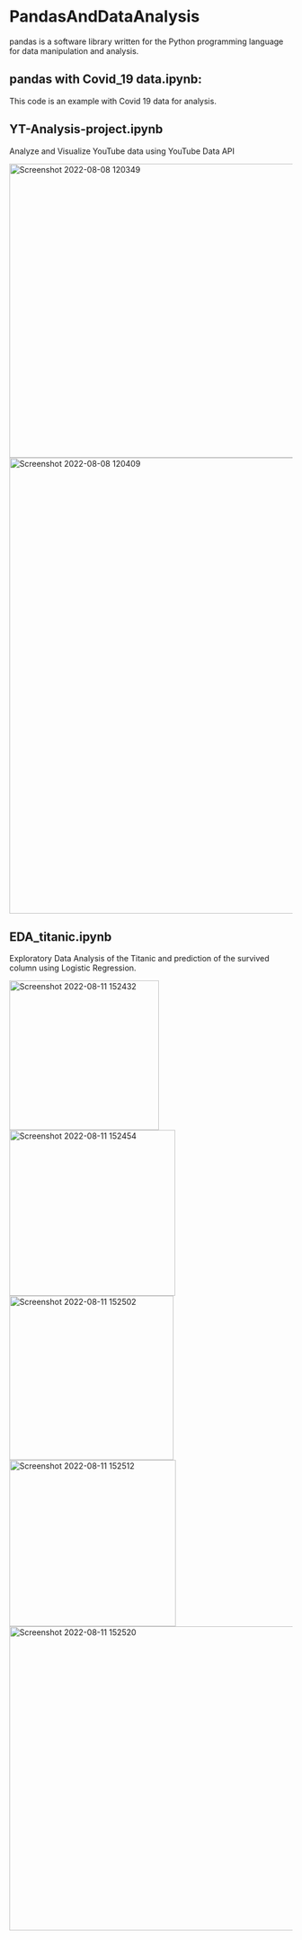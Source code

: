 # PandasAndDataAnalysis
pandas is a software library written for the Python programming language for data manipulation and analysis.
## pandas with Covid_19 data.ipynb:
This code is an example with Covid 19 data for analysis.

## YT-Analysis-project.ipynb
Analyze and Visualize YouTube data using YouTube Data API

<img width="523" alt="Screenshot 2022-08-08 120349" src="https://user-images.githubusercontent.com/97741135/183393489-db0f6bae-5510-4266-aa5e-4ff4b172a93f.png">
<img width="811" alt="Screenshot 2022-08-08 120409" src="https://user-images.githubusercontent.com/97741135/183393503-3788d3e2-a68a-4573-8a8c-b2cb3393b8b1.png">

## EDA_titanic.ipynb

Exploratory Data Analysis of the Titanic and prediction of the survived column using Logistic Regression.

<img width="266" alt="Screenshot 2022-08-11 152432" src="https://user-images.githubusercontent.com/97741135/184144642-54031938-e5c1-4547-b3e6-1d68cdd4dbe2.png">
<img width="295" alt="Screenshot 2022-08-11 152454" src="https://user-images.githubusercontent.com/97741135/184144647-25d9dbdd-9613-4e9f-96d1-4cb7631ecd93.png">
<img width="292" alt="Screenshot 2022-08-11 152502" src="https://user-images.githubusercontent.com/97741135/184144654-04ca67df-ca5c-4c26-93bf-275667dcfa00.png">
<img width="296" alt="Screenshot 2022-08-11 152512" src="https://user-images.githubusercontent.com/97741135/184144660-586a8986-54f3-4288-97ba-b7d5eb28917c.png">
<img width="541" alt="Screenshot 2022-08-11 152520" src="https://user-images.githubusercontent.com/97741135/184144667-2c30ba09-ccab-4cb5-bb34-ecb2d89b8ae0.png">
